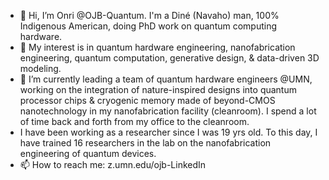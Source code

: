 - 👋 Hi, I’m Onri @OJB-Quantum. I'm a Diné (Navaho) man, 100% Indigenous American, doing PhD work on quantum computing hardware.
- 👀 My interest is in quantum hardware engineering, nanofabrication engineering, quantum computation, generative design, & data-driven 3D modeling.
- 🌱 I’m currently leading a team of quantum hardware engineers @UMN, working on the integration of nature-inspired designs into quantum processor chips & cryogenic memory made of beyond-CMOS nanotechnology in my nanofabrication facility (cleanroom). I spend a lot of time back and forth from my office to the cleanroom.
- I have been working as a researcher since I was 19 yrs old. To this day, I have trained 16 researchers in the lab on the nanofabrication engineering of quantum devices.
- 📫 How to reach me: z.umn.edu/ojb-LinkedIn 

<!---
OJB-Quantum/OJB-Quantum is a ✨ special ✨ repository because its `README.md` (this file) appears on your GitHub profile.
You can click the Preview link to take a look at your changes.
--->
